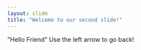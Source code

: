 ```yaml
---
layout: slide
title: "Welcome to our second slide!"
---
```

"Hello Friend"
Use the left arrow to go back!
